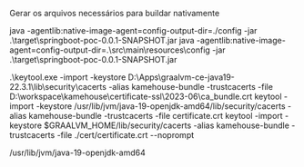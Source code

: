 Gerar os arquivos necessários para buildar nativamente

java -agentlib:native-image-agent=config-output-dir=./config -jar .\target\springboot-poc-0.0.1-SNAPSHOT.jar
java -agentlib:native-image-agent=config-output-dir=.\src\main\resources\config -jar .\target\springboot-poc-0.0.1-SNAPSHOT.jar

.\keytool.exe -import -keystore D:\Apps\graalvm-ce-java19-22.3.1\lib\security\cacerts -alias kamehouse-bundle -trustcacerts -file D:\workspace\kamehouse\certificate-ssl\2023-06\ca_bundle.crt
keytool -import -keystore /usr/lib/jvm/java-19-openjdk-amd64/lib/security/cacerts -alias kamehouse-bundle -trustcacerts -file certificate.crt
keytool -import -keystore $GRAALVM_HOME/lib/security/cacerts -alias kamehouse-bundle -trustcacerts -file ./cert/certificate.crt --noprompt

/usr/lib/jvm/java-19-openjdk-amd64